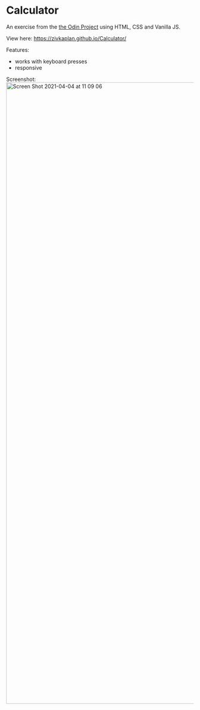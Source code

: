 # Calculator

An exercise from the [the Odin Project](https://www.theodinproject.com/paths/foundations/courses/foundations/lessons/calculator) using HTML, CSS and Vanilla JS. 

View here: https://zivkaplan.github.io/Calculator/

Features:
- works with keyboard presses
- responsive

Screenshot: 
<img width="1672" alt="Screen Shot 2021-04-04 at 11 09 06" src="https://user-images.githubusercontent.com/80772683/113502634-2f57fc00-9536-11eb-8989-44cf52bcc6bd.png">
